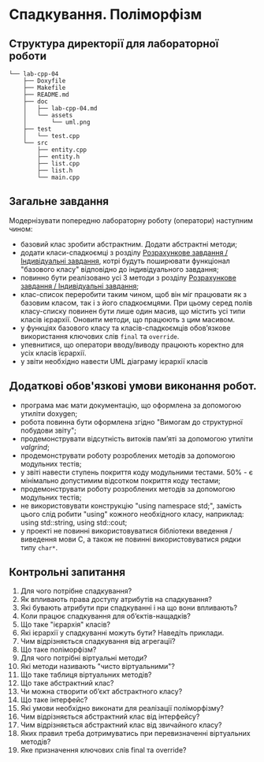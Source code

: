 # Спадкування. Поліморфізм
## Структура директорії для лабораторної роботи

```
└── lab-cpp-04
    ├── Doxyfile
    ├── Makefile
    ├── README.md
    ├── doc
    │   ├── lab-cpp-04.md
    │   └── assets
    │       └── uml.png
    ├── test
    │   └── test.cpp
    └── src
        ├── entity.cpp
        ├── entity.h
        ├── list.cpp
        ├── list.h
        └── main.cpp
```

## Загальне завдання
Модернізувати попередню лабораторну роботу (оператори) наступним чином:

- базовий клас зробити абстрактним. Додати абстрактні методи;
- додати класи-спадкоємці з розділу [Розрахункове завдання / Iндивідуальні завдання](../common/complex-tasks.md), котрі будуть поширювати функціонал "базового класу" відповідно до індивідуального завдання;
- повинно бути реалізовано усі 3 методи з розділу [Розрахункове завдання / Iндивідуальні завдання](../common/complex-tasks.md);
- клас-список переробити таким чином, щоб він міг працювати як з базовим класом, так і з його спадкоємцями. При цьому серед полів класу-списку повинен бути лише один масив, що містить усі типи класів ієрархії. Оновити методи, що працюють з цим масивом.
- у функціях базового класу та класів-спадкоємців обов’язкове використання ключових слів `final` та `override`.
- упевнитися, що оператори вводу/виводу працюють коректно для усіх класів їєрархії.
- у звіти необхідно навести UML діаграму ієрархії класів

<!-- TODO: implement operators in children-->

## Додаткові обов'язкові умови виконання робот.

- програма має мати документацію, що оформлена за допомогою утиліти doxygen;
- робота повинна бути оформлена згідно "Вимогам до структурної побудови звіту";
- продемонструвати відсутність витоків пам’яті за допомогою утиліти *valgrind*;
- продемонструвати роботу розроблених методів за допомогою модульних тестів;
- у звіті навести ступень покриття коду модульними тестами. 50% - є мінімально допустимим відсотком покриття коду тестами;
- продемонструвати роботу розроблених методів за допомогою модульних тестів;
- не використовувати конструкцію "using namespace std;", замість цього слід робити "using" кожного необхідного класу, наприклад: using std::string,  using std::cout;
- у проекті не повинні використовуватися бібліотеки введення / виведення мови C, а також не повинні використовуватися рядки типу `char*`.

<!-- TODO: precise tests -->

## Контрольні запитання

1. Для чого потрібне спадкування?
2. Як впливають права доступу атрибутів на спадкування?
3. Які бувають атрибути при спадкуванні і на що вони впливають?
4. Коли працює спадкування для об’єктів-нащадків?
5. Що таке "ієрархія" класів?
6. Які ієрархії у спадкуванні можуть бути? Наведіть приклади.
7. Чим відрізняється спадкування від агрегації?
8. Що таке поліморфізм?
9. Для чого потрібні віртуальні методи?
10. Які методи називають "чисто віртуальними"?
11. Що таке таблиця віртуальних методів?
12. Що таке абстрактний клас?
13. Чи можна створити об’єкт абстрактного класу?
14. Що таке інтерфейс?
15. Які умови необхідно виконати для реалізації поліморфізму?
16. Чим відрізняється абстрактний клас від інтерфейсу?
17. Чим відрізняється абстрактний клас від звичайного класу?
18. Яких правил треба дотримуватись при перевизначенні віртуальних методів?
19. Яке призначення ключових слів final та override?
